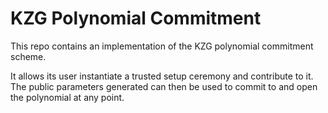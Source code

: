 # KZG Polynomial Commitment

This repo contains an implementation of the KZG polynomial commitment scheme.

It allows its user instantiate a trusted setup ceremony and contribute to it. The public parameters generated can then be used to commit to and open the polynomial at any point.
